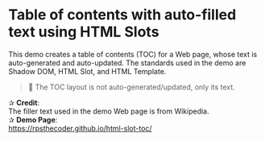 # Table  of contents with auto-filled text using HTML Slots

This demo creates a table of contents (TOC) for a Web page, whose text is auto-generated and auto-updated. The standards used in the demo are Shadow DOM, HTML Slot, and HTML Template.

> :information_desk_person: The TOC layout is not auto-generated/updated, only its text.

✰ **Credit**:  
The filler text used in the demo Web page is from Wikipedia.  
✰ **Demo Page**:  
https://rpsthecoder.github.io/html-slot-toc/



